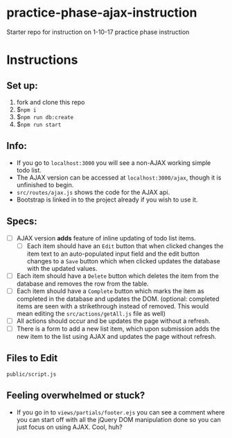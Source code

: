 # practice-phase-ajax-instruction
Starter repo for instruction on 1-10-17 practice phase instruction

# Instructions
## Set up:
1. fork and clone this repo
1. $`npm i`
1. $`npm run db:create`
1. $`npm run start`
## Info:
- If you go to `localhost:3000` you will see a non-AJAX working simple todo list.
- The AJAX version can be accessed at `localhost:3000/ajax`, though it is unfinished to begin.
- `src/routes/ajax.js` shows the code for the AJAX api.
- Bootstrap is linked in to the project already if you wish to use it.
## Specs:
- [ ] AJAX version **adds** feature of inline updating of todo list items.
  - [ ] Each item should have an `Edit` button that when clicked changes the item text to an auto-populated input field and the edit button changes to a `Save` button which when clicked updates the database with the updated values.
- [ ] Each item should have a `Delete` button which deletes the item from the database and removes the row from the table.
- [ ] Each item should have a `Complete` button which marks the item as completed in the database and updates the DOM. (optional: completed items are seen with a strikethrough instead of removed. This would mean editing the `src/actions/getAll.js` file as well)
- [ ] All actions should occur and be updates the page without a refresh.
- [ ] There is a form to add a new list item, which upon submission adds the new item to the list using AJAX and updates the page without refresh.
## Files to Edit
`public/script.js`  
## Feeling overwhelmed or stuck?
- If you go in to `views/partials/footer.ejs` you can see a comment where you can start off with all the jQuery DOM manipulation done so you can just focus on using AJAX. Cool, huh?
